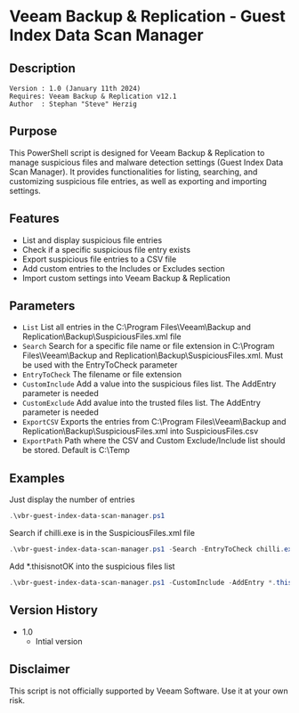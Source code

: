 # Veeam Backup & Replication - Guest Index Data Scan Manager


## Description
~~~~
Version : 1.0 (January 11th 2024)
Requires: Veeam Backup & Replication v12.1
Author  : Stephan "Steve" Herzig
~~~~

## Purpose 

This PowerShell script is designed for Veeam Backup & Replication to manage suspicious files and malware detection settings (Guest Index Data Scan Manager). It provides functionalities for listing, searching, and customizing suspicious file entries, as well as exporting and importing settings.

## Features

- List and display suspicious file entries
- Check if a specific suspicious file entry exists
- Export suspicious file entries to a CSV file
- Add custom entries to the Includes or Excludes section
- Import custom settings into Veeam Backup & Replication

## Parameters



- `List`
List all entries in the C:\Program Files\Veeam\Backup and Replication\Backup\SuspiciousFiles.xml file
- `Search`
Search for a specific file name or file extension in C:\Program Files\Veeam\Backup and Replication\Backup\SuspiciousFiles.xml. Must be used with the EntryToCheck parameter
- `EntryToCheck`
The filename or file extension
- `CustomInclude`
Add a value into the suspicious files list. The AddEntry parameter is needed
- `CustomExclude`
Add avalue into the trusted files list. The AddEntry parameter is needed
- `ExportCSV`
Exports the entries from C:\Program Files\Veeam\Backup and Replication\Backup\SuspiciousFiles.xml into SuspiciousFiles.csv
- `ExportPath`
Path where the CSV and Custom Exclude/Include list should be stored. Default is C:\Temp

## Examples

Just display the number of entries
```powershell
.\vbr-guest-index-data-scan-manager.ps1
```

Search if chilli.exe is in the SuspiciousFiles.xml file
```powershell
.\vbr-guest-index-data-scan-manager.ps1 -Search -EntryToCheck chilli.exe
```

Add *.thisisnotOK into the suspicious files list
```powershell
.\vbr-guest-index-data-scan-manager.ps1 -CustomInclude -AddEntry *.thisisnotOK
```

## Version History
- 1.0
  - Intial version

## Disclaimer
This script is not officially supported by Veeam Software. Use it at your own risk.
